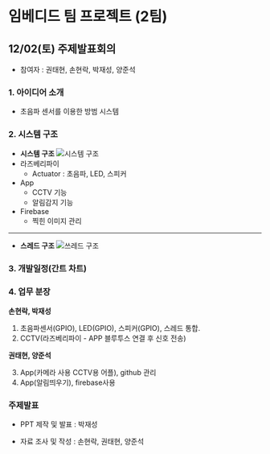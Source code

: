 # 임베디드 팀 프로젝트 (2팀)
## 12/02(토) 주제발표회의
- 참여자 : 권태현, 손현락, 박재성, 양준석
### 1. 아이디어 소개
- 초음파 센서를 이용한 방범 시스템
### 2. 시스템 구조
- **시스템 구조**
![시스템 구조](https://github.com/YJunSuk/Safe_Guard/assets/117419920/0361c188-5f3c-4c84-b4a2-5e30d5c2eb9c)
- 라즈베리파이
  - Actuator : 초음파, LED, 스피커
- App
  - CCTV 기능
  - 알림감지 기능
- Firebase
  - 찍힌 이미지 관리
------------------------------------------------------
- **스레드 구조**
![쓰레드 구조](https://github.com/YJunSuk/Safe_Guard/assets/117419920/47222bfc-4c09-41c0-ac82-2e0be854103d)


### 3. 개발일정(간트 차트)

### 4. 업무 분장
**손현락, 박재성**
1. 초음파센서(GPIO), LED(GPIO), 스피커(GPIO), 스레드 통합.  
2. CCTV(라즈베리파이 - APP 블루투스 연결 후 신호 전송)
   
**권태현, 양준석**

3. App(카메라 사용 CCTV용 어플), github 관리
4. App(알림띄우기), firebase사용

### 주제발표 
- PPT 제작 및 발표 : 박재성

- 자료 조사 및 작성 : 손현락, 권태현, 양준석
